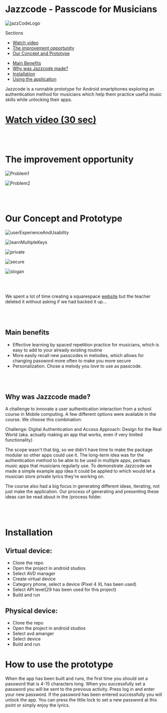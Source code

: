 # Jazzcode - Passcode for Musicians
![jazzCodeLogo](https://github.com/yiar/Jazzcode/blob/master/WebsiteAssets/JazzCodeLogo.jpeg?raw=true)

Sections
- [Watch video](#watch-video)
- [The improvement opportunity](#the-improvement-opportunity)
- [Our Concept and Prototype](#our-concept-and-prototype)
 * [Main Benefits](#main-benefits)
 * [Why was Jazzcode made?](#why-was-jazzcode-made)
* [Installation](#installation)
* [Using the application](#how-to-use-the-prototype)


Jazzcode is a runnable prototype for Android smartphones exploring an authentication method for musicians which help them practice useful music skills while unlocking their apps.

# [Watch video (30 sec) ](https://youtu.be/dhQ1iShV8ak)

 <br/><br/>


# The improvement opportunity

![Problem1](https://github.com/yiar/Jazzcode/blob/master/WebsiteAssets/Problem%201.jpeg?raw=true)

![Problem2](https://github.com/yiar/Jazzcode/blob/master/WebsiteAssets/Problem%202.jpeg?raw=true)

 <br/><br/>

# Our Concept and Prototype



![userExperienceAndUsability](https://github.com/yiar/Jazzcode/blob/master/WebsiteAssets/userExperienceAndUsability.jpeg?raw=true)

![learnMultipleKeys](https://github.com/yiar/Jazzcode/blob/master/WebsiteAssets/learnMultipleKeys.jpeg?raw=true)

![private](https://github.com/yiar/Jazzcode/blob/master/WebsiteAssets/private.jpeg?raw=true)

![secure](https://github.com/yiar/Jazzcode/blob/master/WebsiteAssets/secure.jpeg?raw=true)




![slogan](https://github.com/yiar/Jazzcode/blob/master/WebsiteAssets/slogan.jpeg?raw=true)

 <br/><br/>

We spent a lot of time creating a squarespace [website](https://kazoo-oleander-d6cc.squarespace.com/?p) but the teacher deleted it without asking if we had backed it up...

 <br/><br/>

## Main benefits
- Effective learning by spaced repetition practice for musicians, which is easy to add to your already existing routine
- More easily recall new passcodes in melodies, which allows for changing password more often to make you more secure
- Personalization. Chose a melody you love to use as passcode.

 <br/><br/>

## Why was Jazzcode made?

A challenge to innovate a user authentication interaction from a school course in Mobile computing.
A few different options were available in the course. We choose this combination:

Challenge: Digital Authentication and Access
Approach: Design for the Real World (aka. actually making an app that works, even if very limited functionality)

The scope wasn't that big, so we didn't have time to make the package modular so other apps could use it.
The long-term idea was for the authentication method to be able to be used in multiple apps, perhaps music apps that musicians regularly use. To demonstrate Jazzcode we made a simple example app idea it could be applied to which would let a musician store private lyrics they're working on.

The course also had a big focus in generating different ideas, iterating, not just make the application. Our process of generating and presenting these ideas can be read about in the /process folder.



 <br/><br/>


# Installation

## Virtual device:

- Clone the repo
- Open the project in android studios
- Select AVD manager
- Create virtual device
- Category phone, select a device (Pixel 4 XL has been used)
- Select API level(29 has been used for this project)
- Build and run

## Physical device:
- Clone the repo
- Open the project in android studios
- Select avd amanger
- Select device
- Build and run


# How to use the prototype
When the app has been built and runs, the first time you should set a password that is 4-15 characters long.
When you successfully set a password you will be sent to the previous activity. 
Press log in and enter your new password.
If the password has been entered successfully you will unlock the app. You can press the little lock to set a new password at this point or simply enjoy the lyrics.

